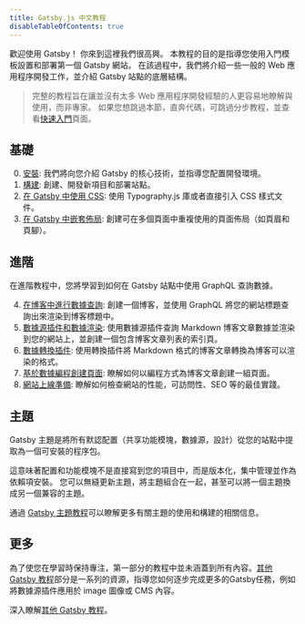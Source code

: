 ```yaml
---
title: Gatsby.js 中文教程
disableTableOfContents: true
---
```


歡迎使用 Gatsby！ 你來到這裡我們很高興。 本教程的目的是指導您使用入門模板設置和部署第一個 Gatsby 網站。 在該過程中，我們將介紹一些一般的 Web 應用程序開發工作，並介紹 Gatsby 站點的底層結構。

> 完整的教程旨在讓並沒有太多 Web 應用程序開發經驗的人更容易地瞭解與使用，而非專家。 如果您想跳過本節，直奔代碼，可跳過分步教程，並查看[快速入門](/docs/quick-start/)頁面。

## 基礎

0.  [安裝](/tutorial/part-zero/): 我們將向您介紹 Gatsby 的核心技術，並指導您配置開發環境。
1.  [構建](/tutorial/part-one/): 創建、開發新項目和部署站點。
2.  [在 Gatsby 中使用 CSS](/tutorial/part-two/): 使用 Typography.js 庫或者直接引入 CSS 樣式文件。
3.  [在 Gatsby 中嵌套佈局](/tutorial/part-three/): 創建可在多個頁面中重複使用的頁面佈局（如頁眉和頁腳）。

## 進階

在進階教程中，您將學習到如何在 Gatsby 站點中使用 GraphQL 查詢數據。

4.  [在博客中進行數據查詢](/tutorial/part-four/): 創建一個博客，並使用 GraphQL 將您的網站標題查詢出來渲染到博客標題中。
5.  [數據源插件和數據渲染](/tutorial/part-five/): 使用數據源插件查詢 Markdown 博客文章數據並渲染到您的網站上，並創建一個包含博客文章列表的索引頁。
6.  [數據轉換插件](/tutorial/part-six/): 使用轉換插件將 Markdown 格式的博客文章轉換為博客可以渲染的格式。
7.  [基於數據編程創建頁面](/tutorial/part-seven/): 瞭解如何以編程方式為博客文章創建一組頁面。
8.  [網站上線準備](/tutorial/part-eight/): 瞭解如何檢查網站的性能，可訪問性、SEO 等的最佳實踐。

## 主題

Gatsby 主題是將所有默認配置（共享功能模塊，數據源，設計）從您的站點中提取為一個可安裝的程序包。

這意味著配置和功能模塊不是直接寫到您的項目中，而是版本化，集中管理並作為依賴項安裝。 您可以無縫更新主題，將主題組合在一起，甚至可以將一個主題換成另一個兼容的主題。

通過 [Gatsby 主題教程](/tutorial/theme-tutorials/)可以瞭解更多有關主題的使用和構建的相關信息。

## 更多

為了使您在學習時保持專注，第一部分的教程中並未涵蓋到所有內容。[其他 Gatsby 教程](/tutorial/additional-tutorials/)部分是一系列的資源，指導您如何逐步完成更多的Gatsby任務，例如將數據源插件應用於 image 圖像或 CMS 內容。

深入瞭解[其他 Gatsby 教程](/tutorial/additional-tutorials/)。


